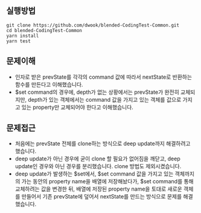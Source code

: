 ## 실행방법
```
git clone https://github.com/dwook/blended-CodingTest-Common.git
cd blended-CodingTest-Common
yarn install
yarn test
```
## 문제이해
* 인자로 받은 prevState를 각각의 command 값에 따라서 nextState로 반환하는 함수를 만든다고 이해했습니다.
* $set command의 경우에, depth가 없는 상황에서는 prevState가 완전히 교체되지만, depth가 있는 객체에서는 command 값을 가지고 있는 객체를 값으로 가지고 있는 property만 교체되어야 한다고 이해했습니다.

## 문제접근
* 처음에는 prevState 전체를 clone하는 방식으로 deep update까지 해결하려고 했습니다.
* deep update가 아닌 경우에 굳이 clone 할 필요가 없어짐을 깨닫고, deep update인 경우와 아닌 경우를 분리했습니다. clone 방법도 제외시켰습니다.
* deep update가 발생하는 $set에서, $set command 값을 가지고 있는 객체까지의 가는 동안의 property name을 배열에 저장해놨다가, $set command를 통해 교체하려는 값을 변경한 뒤, 배열에 저장된 property name을 토대로 새로운 객체를 만들어서 기존 prevState에 덮어서 nextState를 만드는 방식으로 문제를 해결했습니다.
